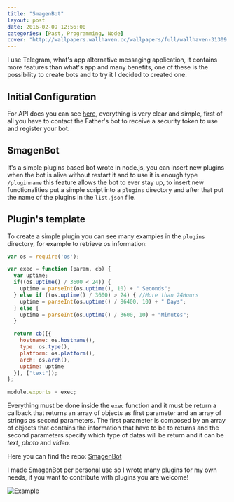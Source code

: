```yaml
---
title: "SmagenBot"
layout: post
date: 2016-02-09 12:56:00
categories: [Past, Programming, Node]
cover: "http://wallpapers.wallhaven.cc/wallpapers/full/wallhaven-31309.jpg"
---
```


I use Telegram, what's app alternative messaging application, it contains more features than what's app and many benefits, one of these is the possibility to create bots and to try it I decided to created one.

## Initial Configuration
For API docs you can see [here](https://core.telegram.org/bots/api), everything is very clear and simple, first of all you have to contact the Father's bot to receive a security token to use and register your bot.

## SmagenBot
It's a simple plugins based bot wrote in node.js, you can insert new plugins when the bot is alive without restart it and to use it is enough type `/pluginname` this feature allows the bot to ever stay up, to insert new functionalities put a simple script into a `plugins` directory and after that put the name of the plugins in the `list.json` file.

## Plugin's template
To create a simple plugin you can see many examples in the `plugins` directory, for example to retrieve os information:

```js
var os = require('os');

var exec = function (param, cb) {
  var uptime;
  if((os.uptime() / 3600 < 24)) {
    uptime = parseInt(os.uptime(), 10) + " Seconds";
  } else if ((os.uptime() / 3600) > 24) { //More than 24Hours
    uptime = parseInt(os.uptime() / 86400, 10) + " Days";
  } else {
    uptime = parseInt(os.uptime() / 3600, 10) + "Minutes";
  }

  return cb([{
    hostname: os.hostname(),
    type: os.type(),
    platform: os.platform(),
    arch: os.arch(),
    uptime: uptime
  }], ["text"]);
};

module.exports = exec;
```

Everything must be done inside the `exec` function and it must be return a callback that returns an array of objects as first parameter and an array of strings as second parameters. The first parameter is composed by an array of objects that contains the information that have to be to returns and the second parameters specify which type of datas will be return and it can be *text*, *photo* and *video*.

Here you can find the repo: [SmagenBot](https://github.com/dlion/smagenBot) 

I made SmagenBot per personal use so I wrote many plugins for my own needs, if you want to contribute with plugins you are welcome!

![Example](https://camo.githubusercontent.com/9a41999bf648a82ef806b235fa1ed5a8a2ede779/687474703a2f2f692e696d6775722e636f6d2f5a4d324d7a4b612e706e67)
